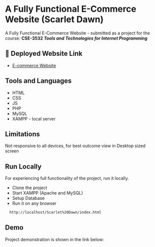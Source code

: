 
# A Fully Functional E-Commerce Website (Scarlet Dawn)

A Fully Functional E-Commerce Website - submitted as a project for the course: **CSE-3532	_Tools and Technologies for Internet Programming_**




## 🔗 Deployed Website Link
- [E-commerce Website](https://afia45.github.io/21-days-of-Code---ASSIGNMENT-2--AFIA/)



## Tools and Languages
- HTML
- CSS
- JS
- PHP
- MySQL
- XAMPP - local server
## Limitations

Not responsive to all devices, for best outcome view in Desktop sized screen


## Run Locally

For experiencing full functionality of the project, run it locally.

- Clone the project
- Start XAMPP (Apache and MySQL)
- Setup Database
- Run it on any browser 

```bash
  http://localhost/Scarlet%20Dawn/index.html
```


## Demo

Project demonstration is shown in the link below:

